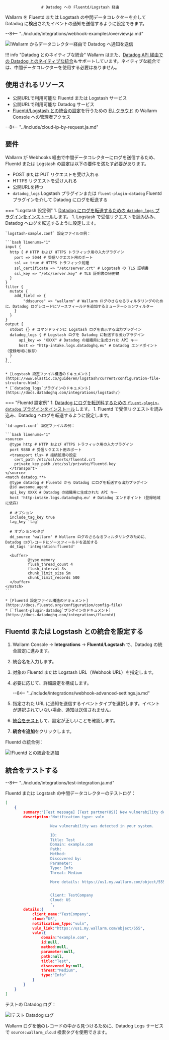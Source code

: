 					# Datadog への Fluentd/Logstash 経由

Wallarm を Fluentd または Logstash の中間データコレクターを介して Datadog に検出されたイベントの通知を送信するように設定できます。

--8<-- "../include/integrations/webhook-examples/overview.ja.md"

![!Wallarm からデータコレクター経由で Datadog へ通知を送信](../../../../images/user-guides/settings/integrations/wallarm-log-collector-datadog.png)

!!! info "Datadog とのネイティブな統合"
    Wallarm はまた、[Datadog API 経由での Datadog とのネイティブな統合](../datadog.md)もサポートしています。ネイティブな統合では、中間データコレクターを使用する必要はありません。

## 使用されるリソース

* 公開URLで利用可能な Fluentd または Logstash サービス
* 公開URLで利用可能な Datadog サービス
* [Fluentd/Logstash との統合の設定](#fluentd-or-logstash-との統合を設定する)を行うための [EU クラウド](https://my.wallarm.com) の Wallarm Console への管理者アクセス

--8<-- "../include/cloud-ip-by-request.ja.md"

## 要件

Wallarm が Webhooks 経由で中間データコレクターにログを送信するため、Fluentd または Logstash の設定は以下の要件を満たす必要があります。

* POST または PUT リクエストを受け入れる
* HTTPS リクエストを受け入れる
* 公開URLを持つ
* `datadog_logs` Logstash プラグインまたは `fluent-plugin-datadog` Fluentd プラグインを介して Datadog にログを転送する

=== "Logstash 設定例"
    1. [Datadog にログを転送するための `datadog_logs` プラグインをインストール](https://github.com/DataDog/logstash-output-datadog_logs#how-to-install-it)します。
    1. Logstash で受信リクエストを読み込み、Datadog へログを転送するように設定します。

    `logstash-sample.conf` 設定ファイルの例：

    ```bash linenums="1"
    input {
      http { # HTTP および HTTPS トラフィック用の入力プラグイン
        port => 5044 # 受信リクエスト用のポート
        ssl => true # HTTPS トラフィック処理
        ssl_certificate => "/etc/server.crt" # Logstash の TLS 証明書
        ssl_key => "/etc/server.key" # TLS 証明書の秘密鍵
      }
    }
    filter {
      mutate {
        add_field => {
            "ddsource" => "wallarm" # Wallarm ログのさらなるフィルタリングのために、Datadog ログレコードにソースフィールドを追加するミューテーションフィルター
        }
      }
    }
    output {
      stdout {} # コマンドラインに Logstash ログを表示する出力プラグイン
      datadog_logs { # Logstash ログを Datadog に転送する出力プラグイン
          api_key => "XXXX" # Datadog の組織用に生成された API キー
          host => "http-intake.logs.datadoghq.eu" # Datadog エンドポイント（登録地域に依存）
      }
    }
    ```

    * [Logstash 設定ファイル構造のドキュメント](https://www.elastic.co/guide/en/logstash/current/configuration-file-structure.html)
    * [`datadog_logs`プラグインのドキュメント](https://docs.datadoghq.com/integrations/logstash/)
=== "Fluentd 設定例"
    1. [Datadog にログを転送料するための `fluent-plugin-datadog` プラグインをインストール](https://github.com/DataDog/fluent-plugin-datadog#pre-requirements)します。
    1. Fluentd で受信リクエストを読み込み、Datadog へログを転送するように設定します。

    `td-agent.conf` 設定ファイルの例：

    ```bash linenums="1"
    <source>
      @type http # HTTP および HTTPS トラフィック用の入力プラグイン
      port 9880 # 受信リクエスト用のポート
      <transport tls> # 接続処理の設定
        cert_path /etc/ssl/certs/fluentd.crt
        private_key_path /etc/ssl/private/fluentd.key
      </transport>
    </source>
    <match datadog.**>
      @type datadog # Fluentd から Datadog にログを転送する出力プラグイン
      @id awesome_agent
      api_key XXXX # Datadog の組織用に生成された API キー
      host 'http-intake.logs.datadoghq.eu' # Datadog エンドポイント（登録地域に依存）
    
      # オプション
      include_tag_key true
      tag_key 'tag'
    
      # オプションのタグ
      dd_source 'wallarm' # Wallarm ログのさらなるフィルタリングのために、Datadog ログレコードにソースフィールドを追加する
      dd_tags 'integration:fluentd'
    
      <buffer>
              @type memory
              flush_thread_count 4
              flush_interval 3s
              chunk_limit_size 5m
              chunk_limit_records 500
      </buffer>
    </match>
    ```

    * [Fluentd 設定ファイル構造のドキュメント](https://docs.fluentd.org/configuration/config-file)
    * [`fluent-plugin-datadog`プラグインのドキュメント](https://docs.datadoghq.com/integrations/fluentd)

## Fluentd または Logstash との統合を設定する

1. Wallarm Console → **Integrations** → **Fluentd**/**Logstash** で、Datadog の統合設定に進みます。
1. 統合名を入力します。
1. 対象の Fluentd または Logstash URL（Webhook URL）を指定します。
1. 必要に応じて、詳細設定を構成します。

    --8<-- "../include/integrations/webhook-advanced-settings.ja.md"
1. 指定された URL に通知を送信するイベントタイプを選択します。イベントが選択されていない場合、通知は送信されません。
1. [統合をテスト](#統合をテストする)して、設定が正しいことを確認します。
1. **統合を追加**をクリックします。

Fluentd の統合例：

![!Fluentd との統合を追加](../../../../images/user-guides/settings/integrations/add-fluentd-integration.png)

## 統合をテストする

--8<-- "../include/integrations/test-integration.ja.md"

Fluentd または Logstash の中間データコレクターのテストログ：

```json
[
    {
        summary:"[Test message] [Test partner(US)] New vulnerability detected",
        description:"Notification type: vuln

                    New vulnerability was detected in your system.

                    ID: 
                    Title: Test
                    Domain: example.com
                    Path: 
                    Method: 
                    Discovered by: 
                    Parameter: 
                    Type: Info
                    Threat: Medium

                    More details: https://us1.my.wallarm.com/object/555


                    Client: TestCompany
                    Cloud: US
                    ",
        details:{
            client_name:"TestCompany",
            cloud:"US",
            notification_type:"vuln",
            vuln_link:"https://us1.my.wallarm.com/object/555",
            vuln:{
                domain:"example.com",
                id:null,
                method:null,
                parameter:null,
                path:null,
                title:"Test",
                discovered_by:null,
                threat:"Medium",
                type:"Info"
            }
        }
    }
]
```

テストの Datadog ログ：

![!テスト Datadog ログ](../../../../images/user-guides/settings/integrations/test-datadog-vuln-detected.png)

Wallarm ログを他のレコードの中から見つけるために、Datadog Logs サービスで `source:wallarm_cloud` 検索タグを使用できます。
